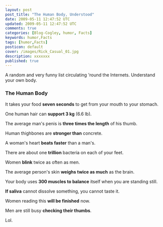 ```yaml
---           
layout: post
post_title: "The Human Body, Understood"
date: 2009-05-11 12:47:52 UTC
updated: 2009-05-11 12:47:52 UTC
comments: true
categories: [Blog-Cogley, humor, Facts]
keywords: humor,Facts
tags: [humor,Facts]
posticon: default
cover: /images/Rick_Casual_01.jpg
description: xxxxxxx
published: true
---
```

 

A random and very funny list circulating 'round the Internets. Understand your own body. 


> 


### The Human Body



It takes your food **seven seconds** to get from your mouth to your stomach.


One human hair can **support 3 kg** (6.6 lb).


The average man's penis is **three times the length** of his thumb.


Human thighbones are **stronger than** concrete.


A woman's heart **beats faster** than a man's.


There are about one **trillion** bacteria on each of your feet.


Women **blink** twice as often as men.


The average person's skin **weighs twice as much** as the brain.


Your body uses **300 muscles to balance** itself when you are standing still.


**If saliva** cannot dissolve something, you cannot taste it.


Women reading this **will be finished** now.


Men are still busy **checking their thumbs**.





Lol. 

